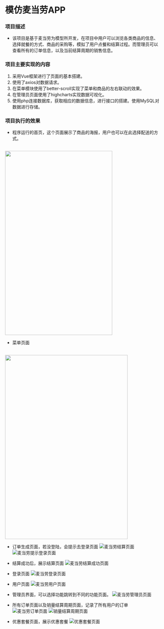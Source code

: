 # 模仿麦当劳APP
### 项目描述
- 该项目是基于麦当劳为模型所开发，在项目中用户可以浏览各类商品的信息、选择就餐的方式、商品的采购等，模拟了用户点餐和结算过程。而管理员可以查看所有的订单信息，以及当前结算周期的销售信息。

### 项目主要实现的内容
1. 采用Vue框架进行了页面的基本搭建。
2. 使用了axios对数据请求。
3. 在菜单模块使用了better-scroll实现了菜单和商品的左右联动的效果。
4. 在管理员页面使用了highcharts实现数据可视化。
5. 使用php连接数据库，获取相应的数据信息，进行接口的搭建。使用MySQL对数据进行存储。

### 项目执行的效果
- 程序运行的首页，这个页面展示了商品的海报，用户也可以在此选择配送的方式。
<br />
<img src="http://zhangzqcloud.cn/project-images/%E9%BA%A6%E5%BD%93%E5%8A%B3%E9%A6%96%E9%A1%B5.png" width="350px" height="600px">

- 菜单页面
<br />
<img src="http://zhangzqcloud.cn/project-images/%E9%BA%A6%E5%BD%93%E5%8A%B3%E8%8F%9C%E5%8D%95%E9%A1%B5.png" width="400px" height="600px">

- 订单生成页面，若没登陆，会提示去登录页面
![麦当劳结算页面](http://zhangzqcloud.cn/project-images/%E9%BA%A6%E5%BD%93%E5%8A%B3%E7%BB%93%E7%AE%97%E9%A1%B5%E9%9D%A2.png)
![麦当劳提示登录页面](http://zhangzqcloud.cn/project-images/%E9%BA%A6%E5%BD%93%E5%8A%B3%E7%99%BB%E5%BD%95%E6%8F%90%E9%86%92%E9%A1%B5%E9%9D%A2.png)

- 结算成功后，展示结算页面
![麦当劳结算成功页面](http://zhangzqcloud.cn/project-images/%E9%BA%A6%E5%BD%93%E5%8A%B3%E7%BB%93%E7%AE%97%E6%88%90%E5%8A%9F%E9%A1%B5%E9%9D%A2.png)

- 登录页面
![麦当劳登录页面](http://zhangzqcloud.cn/project-images/%E9%BA%A6%E5%BD%93%E5%8A%B3%E7%99%BB%E5%BD%95%E9%A1%B5%E9%9D%A2.png)

- 用户页面
![麦当劳用户页面](http://zhangzqcloud.cn/project-images/%E9%BA%A6%E5%BD%93%E5%8A%B3%E7%94%A8%E6%88%B7%E9%A1%B5%E9%9D%A2.png)

- 管理员界面，可以选择功能跳转到不同的功能页面。
![麦当劳管理员页面](http://zhangzqcloud.cn/project-images/%E9%BA%A6%E5%BD%93%E5%8A%B3%E7%AE%A1%E7%90%86%E5%91%98%E9%A1%B5%E9%9D%A2.png)

- 所有订单页面以及销量结算周期页面，记录了所有用户的订单
![麦当劳订单页面](http://zhangzqcloud.cn/project-images/%E9%BA%A6%E5%BD%93%E5%8A%B3%E8%AE%A2%E5%8D%95%E9%A1%B5%E9%9D%A2.png)
![销量结算周期页面](http://zhangzqcloud.cn/project-images/%E9%BA%A6%E5%BD%93%E5%8A%B3%E9%94%80%E5%94%AE%E5%91%A8%E6%9C%9F%E9%A1%B5%E9%9D%A2.png)

- 优惠套餐页面，展示优惠套餐
![优惠套餐页面](http://zhangzqcloud.cn/project-images/%E9%BA%A6%E5%BD%93%E5%8A%B3%E4%BC%98%E6%83%A0%E9%A1%B5%E9%9D%A2.png)
